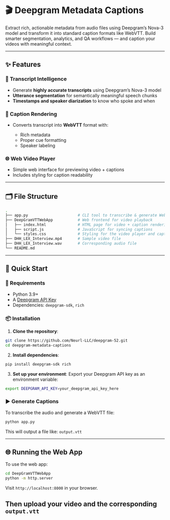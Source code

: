 # 🎬 Deepgram Metadata Captions

Extract rich, actionable metadata from audio files using Deepgram’s Nova-3 model and transform it into standard caption formats like WebVTT. Build smarter segmentation, analytics, and QA workflows — and caption your videos with meaningful context.

---

## ✨ Features

### 🧠 Transcript Intelligence

* Generate **highly accurate transcripts** using Deepgram’s Nova-3 model
* **Utterance segmentation** for semantically meaningful speech chunks
* **Timestamps and speaker diarization** to know who spoke and when

### 📼 Caption Rendering

* Converts transcript into **WebVTT** format with:

  * Rich metadata
  * Proper cue formatting
  * Speaker labeling

### 🌐 Web Video Player

* Simple web interface for previewing video + captions
* Includes styling for caption readability

---

## 🗂️ File Structure

```bash
.
├── app.py                      # CLI tool to transcribe & generate WebVTT/SRT captions
├── DeepGramVTTWebApp           # Web frontend for video playback
│   ├── index.html              # HTML page for video + caption rendering
│   ├── script.js               # JavaScript for syncing captions
│   └── styles.css              # Styling for the video player and captions
├── DHH_LEX_Interview.mp4       # Sample video file
├── DHH_LEX_Interview.wav       # Corresponding audio file
└── README.md
```

---

## 🚀 Quick Start

### 🔧 Requirements

* Python 3.9+
* A [Deepgram API Key](https://console.deepgram.com/)
* Dependencies: `deepgram-sdk`, `rich`

### 📦 Installation

1. **Clone the repository**:

```bash
git clone https://github.com/Neurl-LLC/deepgram-52.git
cd deepgram-metadata-captions
```

2. **Install dependencies**:

```bash
pip install deepgram-sdk rich
```

3. **Set up your environment**:
   Export your Deepgram API key as an environment variable:

```bash
export DEEPGRAM_API_KEY=your_deepgram_api_key_here
```

### ▶️ Generate Captions

To transcribe the audio and generate a WebVTT file:

```bash
python app.py
```

This will output a file like: `output.vtt`

---

## 🌐 Running the Web App

To use the web app:

```bash
cd DeepGramVTTWebApp
python -m http.server
```

Visit `http://localhost:8000` in your browser.

Then upload your video and the corresponding `output.vtt`
---
